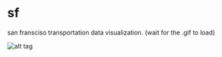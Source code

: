 # sf
san fransciso transportation data visualization. (wait for the .gif to load)

![alt tag](https://github.com/dimr/sf/blob/master/pics/viz.gif?raw=true)
